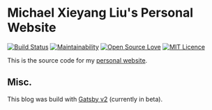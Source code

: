 # Michael Xieyang Liu's Personal Website


[![Build Status](https://travis-ci.org/lxieyang/lxieyang.github.io.svg?branch=gatsby-dev)](https://travis-ci.org/lxieyang/lxieyang.github.io)
[![Maintainability](https://api.codeclimate.com/v1/badges/04e11d27938adef6dd80/maintainability)](https://codeclimate.com/github/lxieyang/lxieyang.github.io/maintainability)
[![Open Source Love](https://badges.frapsoft.com/os/v2/open-source.svg?v=103)](https://github.com/ellerbrock/open-source-badges/)
[![MIT Licence](https://badges.frapsoft.com/os/mit/mit.svg?v=103)](https://opensource.org/licenses/mit-license.php)

This is the source code for my [personal website](http://lxieyang.github.io).

## Misc.

This blog was build with [Gatsby v2][gatsby] (currently in beta).

[gatsby]: https://www.gatsbyjs.org/